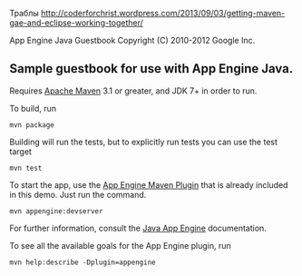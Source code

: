 Траблы
http://coderforchrist.wordpress.com/2013/09/03/getting-maven-gae-and-eclipse-working-together/

App Engine Java Guestbook
Copyright (C) 2010-2012 Google Inc.

## Sample guestbook for use with App Engine Java.

Requires [Apache Maven](http://maven.apache.org) 3.1 or greater, and JDK 7+ in order to run.

To build, run

    mvn package

Building will run the tests, but to explicitly run tests you can use the test target

    mvn test

To start the app, use the [App Engine Maven Plugin](http://code.google.com/p/appengine-maven-plugin/) that is already included in this demo.  Just run the command.

    mvn appengine:devserver

For further information, consult the [Java App Engine](https://developers.google.com/appengine/docs/java/overview) documentation.

To see all the available goals for the App Engine plugin, run

    mvn help:describe -Dplugin=appengine